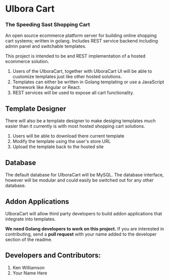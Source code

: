 # Ulbora Cart 
### The Speeding Sast Shopping Cart
An open source ecommerce platform server for building online shopping cart systems; written in golang. Includes REST service backend including admin panel and switchable templates.


This project is intended to be and REST implementation of a hosted ecommerce solution. 

1. Users of the UlboraCart, together with UlboraCart UI will be able to customize templates just like other hosted solutions.
2. Templates can either be written in Golang templating or use a JavaScript framework like Angular or React.
3. REST services will be used to expose all cart functionality.

## Template Designer
There will also be a template designer to make desiging templates much easier than it currently is with most hosted shopping cart solutions.

1. Users will be able to download there current template
2. Modify the template using the user's store URL
3. Upload the template back to the hosted site

## Database
The default database for UlboraCart will be MySQL. The database interface, however will be modular and could easily be switched out for any other database.

## Addon Applications
UlboraCart will allow third party developers to build addon applications that integrate into templates.

**We need Golang developers to work on this project.** If you are interested in contributing, send a **pull request** with your name added to the developer section of the readme.

## Developers and Contributors:

1. Ken Williamson
2. Your Name Here


